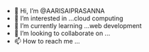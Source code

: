 - 👋 Hi, I’m @AARISAIPRASANNA
- 👀 I’m interested in ...cloud computing
- 🌱 I’m currently learning ...web development
- 💞️ I’m looking to collaborate on ...
- 📫 How to reach me ...

<!---
AARISAIPRASANNA/AARISAIPRASANNA is a ✨ special ✨ repository because its `README.md` (this file) appears on your GitHub profile.
You can click the Preview link to take a look at your changes.
--->
